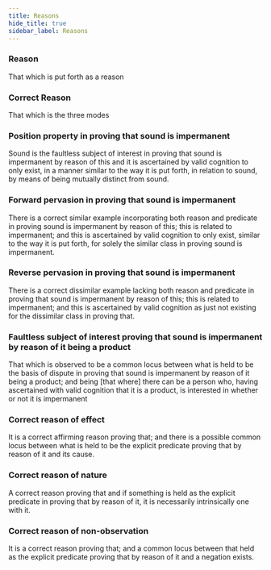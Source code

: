 ```yaml
---
title: Reasons
hide_title: true
sidebar_label: Reasons
---
```


### Reason

That which is put forth as a reason

### Correct Reason

That which is the three modes

### Position property in proving that sound is impermanent

Sound is the faultless subject of interest in proving that sound is impermanent by reason of this and it is ascertained by valid cognition to only exist, in a manner similar to the way it is put forth, in relation to sound, by means of being mutually distinct from sound.

### Forward pervasion in proving that sound is impermanent

There is a correct similar example incorporating both reason and predicate in proving sound is impermanent by reason of this; this is related to impermanent; and this is ascertained by valid cognition to only exist, similar to the way it is put forth, for solely the similar class in proving sound is impermanent.

### Reverse pervasion in proving that sound is impermanent

There is a correct dissimilar example lacking both reason and predicate in proving that sound is impermanent by reason of this; this is related to impermanent; and this is ascertained by valid cognition as just not existing for the dissimilar class in proving that.

### Faultless subject of interest proving that sound is impermanent by reason of it being a product

That which is observed to be a common locus between what is held to be the basis of dispute in proving that sound is impermanent by reason of it being a product; and being [that where] there can be a person who, having ascertained with valid cognition that it is a product, is interested in whether or not it is impermanent

### Correct reason of effect

It is a correct affirming reason proving that; and there is a possible common locus between what is held to be the explicit predicate proving that by reason of it and its cause.

### Correct reason of nature

A correct reason proving that and if something is held as the explicit predicate in proving that by reason of it, it is necessarily intrinsically one with it.

### Correct reason of non-observation

It is a correct reason proving that; and a common locus between that held as the explicit predicate proving that by reason of it and a negation exists.
